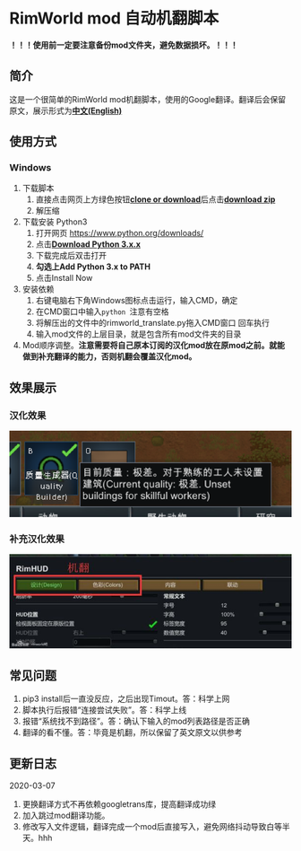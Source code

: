 # RimWorld mod 自动机翻脚本

**！！！使用前一定要注意备份mod文件夹，避免数据损坏。！！！**

## 简介
这是一个很简单的RimWorld mod机翻脚本，使用的Google翻译。翻译后会保留原文，展示形式为<u>**中文(English)**</u>

## 使用方式
### Windows
1. 下载脚本
    1. 直接点击网页上方绿色按钮<u>**clone or download**</u>后点击<u>**download zip**</u>
    2. 解压缩
2. 下载安装 Python3
    1. 打开网页 https://www.python.org/downloads/ 
    2. 点击<u>**Download Python 3.x.x**</u>
    3. 下载完成后双击打开
    4. **勾选上Add Python 3.x to PATH**
    5. 点击Install Now
3. 安装依赖
    1. 右键电脑右下角Windows图标点击运行，输入CMD，确定
    3. 在CMD窗口中输入`python `注意有空格
    4. 将解压出的文件中的rimworld_translate.py拖入CMD窗口 回车执行
    5. 输入mod文件的上层目录，就是包含所有mod文件夹的目录
4. Mod顺序调整。**注意需要将自己原本订阅的汉化mod放在原mod之前。就能做到补充翻译的能力，否则机翻会覆盖汉化mod。**

## 效果展示
### 汉化效果
![效果展示](https://github.com/BeginLjm/rimworld_translate_script/raw/master/image/image-1.png "效果展示")
### 补充汉化效果
![补充汉化效果](https://github.com/BeginLjm/rimworld_translate_script/raw/master/image/image-2.jpg "补充汉化效果")

## 常见问题
1. pip3 install后一直没反应，之后出现Timout。答：科学上网
2. 脚本执行后报错“连接尝试失败”。答：科学上线
3. 报错“系统找不到路径”。答：确认下输入的mod列表路径是否正确
4. 翻译的看不懂。答：毕竟是机翻，所以保留了英文原文以供参考

## 更新日志
2020-03-07
1. 更换翻译方式不再依赖googletrans库，提高翻译成功绿
2. 加入跳过mod翻译功能。
3. 修改写入文件逻辑，翻译完成一个mod后直接写入，避免网络抖动导致白等半天。hhh
